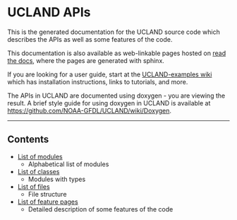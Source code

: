 # UCLAND APIs

This is the generated documentation for the UCLAND source code which describes the APIs as well as some features of the code.

This documentation is also available as web-linkable pages hosted on [read the docs](http://ucland.readthedocs.io/), where the pages are generated with sphinx.

If you are looking for a user guide, start at the [UCLAND-examples wiki](https://github.com/NOAA-GFDL/UCLAND-examples/wiki) which has installation instructions, links to tutorials, and more.

The APIs in UCLAND are documented using doxygen - you are viewing the result. A brief style guide for using doxygen in UCLAND is available at https://github.com/NOAA-GFDL/UCLAND/wiki/Doxygen.

***

## Contents

- [List of modules](namespaces.html)
   - Alphabetical list of modules
- [List of classes](annotated.html)
   - Modules with types
- [List of files](files.html)
   - File structure
- [List of feature pages](pages.html)
   - Detailed description of some features of the code
